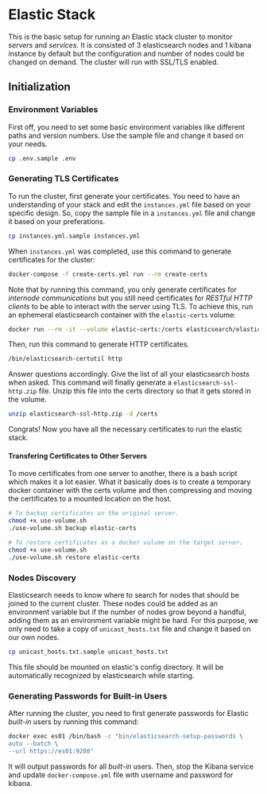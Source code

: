 # Elastic Stack

This is the basic setup for running an Elastic stack cluster to monitor _servers_ and _services_. It is consisted of 3 elasticsearch nodes and 1 kibana instance by default but the configuration and number of nodes could be changed on demand. The cluster will run with SSL/TLS enabled.

## Initialization

### Environment Variables

First off, you need to set some basic environment variables like different paths and version numbers. Use the sample file and change it based on your needs.

```bash
cp .env.sample .env
```

### Generating TLS Certificates

To run the cluster, first generate your certificates. You need to have an understanding of your stack and edit the `instances.yml` file based on your specific design. So, copy the sample file in a `instances.yml` file and change it based on your preferations. 

```bash
cp instances.yml.sample instances.yml
```

When `instances.yml` was completed, use this command to generate certificates for the cluster:

```bash
docker-compose -f create-certs.yml run --rm create-certs
```

Note that by running this command, you only generate certificates for _internode communications_ but you still need certificates for _RESTful HTTP clients_ to be able to interact with the server using TLS. To achieve this, run an ephemeral elasticsearch container with the `elastic-certs` volume:

```bash
docker run --rm -it --volume elastic-certs:/certs elasticsearch/elasticsearch:7.15.0 bash
```

Then, run this command to generate HTTP certificates.

```bash
/bin/elasticsearch-certutil http
```

Answer questions accordingly. Give the list of all your elasticsearch hosts when asked. This command will finally generate a `elasticsearch-ssl-http.zip` file. Unzip this file into the certs directory so that it gets stored in the volume.

```bash
unzip elasticsearch-ssl-http.zip -d /certs
```

Congrats! Now you have all the necessary certificates to run the elastic stack.

#### Transfering Certificates to Other Servers

To move certificates from one server to another, there is a bash script which makes it a lot easier. What it basically does is to create a temporary docker container with the certs volume and then compressing and moving the certificates to a mounted location on the host.

```bash
# To backup certificates on the original server.
chmod +x use-volume.sh
./use-volume.sh backup elastic-certs

# To restore certificates as a docker volume on the target server.
chmod +x use-volume.sh
./use-volume.sh restore elastic-certs
```

### Nodes Discovery

Elasticsearch needs to know where to search for nodes that should be joined to the current cluster. These nodes could be added as an environment variable but if the number of nodes grow beyond a handful, adding them as an environment variable might be hard. For this purpose, we only need to take a copy of `unicast_hosts.txt` file and change it based on our own nodes.

```bash
cp unicast_hosts.txt.sample unicast_hosts.txt
```

This file should be mounted on elastic's config directory. It will be automatically recognized by elasticsearch while starting.

### Generating Passwords for Built-in Users

After running the cluster, you need to first generate passwords for Elastic _built-in_ users by running this command:

```bash
docker exec es01 /bin/bash -c "bin/elasticsearch-setup-passwords \
auto --batch \
--url https://es01:9200"
```

It will output passwords for all _built-in_ users. Then, stop the Kibana service and update `docker-compose.yml` file with username and password for kibana.
